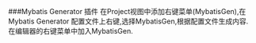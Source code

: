 ###Mybatis Generator 插件
在Project视图中添加右键菜单(MybatisGen),在 Mybatis Generator 配置文件上右键,选择MybatisGen,根据配置文件生成内容.<br>
      在编辑器的右键菜单中加入MybatisGen.<br>